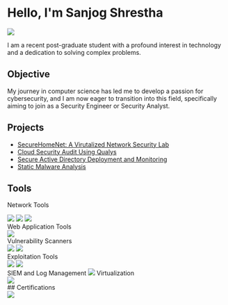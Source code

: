 # Hello, I'm Sanjog Shrestha
<a href="https://www.linkedin.com/in/sanjog-shrestha-9a7189191/"><img src="https://img.shields.io/badge/-LinkedIn-0072b1?&style=for-the-badge&logo=linkedin&logoColor=white" /></a>


I am a recent post-graduate student with a profound interest in technology and a dedication to solving complex problems.

## Objective

My journey in computer science has led me to develop a passion for cybersecurity, and I am now eager to transition into this field, specifically aiming to join as a Security Engineer or Security Analyst.


## Projects
- <a href="https://github.com/sanjog-shrestha/SecureHomeNet-A-Virtualized-Network-Security-Lab">SecureHomeNet: A Virutalized Network Security Lab</a>
- <a href="https://github.com/sanjog-shrestha/Cloud-Security-Audit-Using-Qualys">Cloud Security Audit Using Qualys</a>
- <a href="https://github.com/sanjog-shrestha/Secure-Active-Directory-Deployment-and-Monitoring">Secure Active Directory Deployment and Monitoring</a>
- <a href="https://github.com/sanjog-shrestha/Secure-Active-Directory-Deployment-and-Monitoring">Static Malware Analysis</a>

## Tools

Network Tools
<div> <img src="https://img.shields.io/badge/-Nmap-000000?&style=for-the-badge&logo=Nmap&logoColor=white" /> <img src="https://img.shields.io/badge/-Wireshark-1679A7?&style=for-the-badge&logo=Wireshark&logoColor=white" /> <img src="https://img.shields.io/badge/-Cisco_Packet_Tracer-1BA39C?&style=for-the-badge&logo=Cisco&logoColor=white" /> </div>
Web Application Tools
<div> <img src="https://img.shields.io/badge/-Burp_Suite-4479A1?&style=for-the-badge&logo=Burp%20Suite&logoColor=white" />  </div>
Vulnerability Scanners
<div> <img src="https://img.shields.io/badge/-Qualys-4479A1?&style=for-the-badge&logo=Qualys&logoColor=white" /> <img src="https://img.shields.io/badge/-Nessus-3D70B2?&style=for-the-badge&logo=Nessus&logoColor=white" />  </div>
Exploitation Tools
<div> <img src="https://img.shields.io/badge/-Metasploit-000000?&style=for-the-badge&logo=Metasploit&logoColor=white" /> <img src="https://img.shields.io/badge/-Kali_Linux-557C94?&style=for-the-badge&logo=Kali%20Linux&logoColor=white" />  </div>
SIEM and Log Management
<img src="https://img.shields.io/badge/-Splunk-000000?&style=for-the-badge&logo=Splunk&logoColor=white" /> </div>
Virtualization
<div> <img src="https://img.shields.io/badge/-VMware-231F20?&style=for-the-badge&logo=VMware&logoColor=white" />  </div>
## Certifications
<div>
<a href="https://www.credly.com/badges/4dae6952-3ebb-453b-adfd-898de98066f4/linked_in_profile"><img src="https://img.shields.io/badge/-Security%2B-FF0000?&style=for-the-badge&logo=CompTIA&logoColor=white" /></a>


